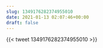 ```yaml
---
slug: 1349176282374955010
date: 2021-01-13 02:07:46+00:00
draft: false
---
```


{{< tweet 1349176282374955010 >}}

